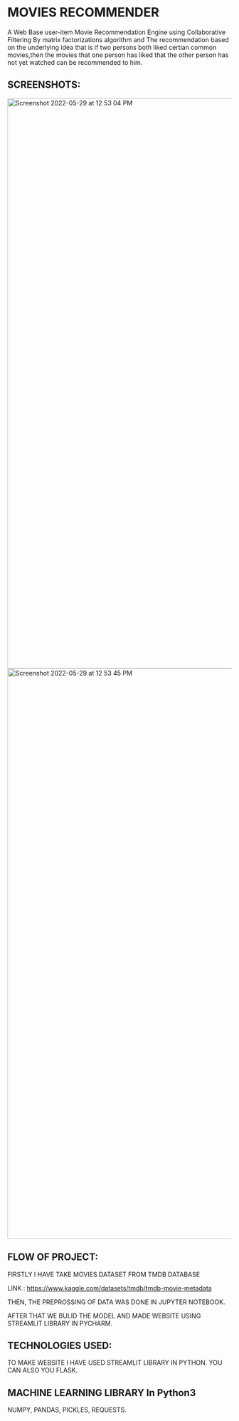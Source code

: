 # MOVIES RECOMMENDER
 
A Web Base user-item Movie Recommendation Engine using Collaborative Filtering By matrix factorizations algorithm and The recommendation based on the underlying idea that is if two persons both liked certian common movies,then the movies that one person has liked that the other person has not yet watched can be recommended to him.


## SCREENSHOTS:


<img width="1280" alt="Screenshot 2022-05-29 at 12 53 04 PM" src="https://user-images.githubusercontent.com/106427890/170857093-e376ce41-6745-4b08-b844-78a6abbf3554.png">


<img width="1280" alt="Screenshot 2022-05-29 at 12 53 45 PM" src="https://user-images.githubusercontent.com/106427890/170857097-d4f70013-d868-49d5-b739-f2381c99ed76.png">

## FLOW OF PROJECT:


FIRSTLY I HAVE TAKE MOVIES DATASET FROM TMDB DATABASE

LINK : https://www.kaggle.com/datasets/tmdb/tmdb-movie-metadata


THEN, THE PREPROSSING OF DATA WAS DONE IN JUPYTER NOTEBOOK.

AFTER THAT WE BULID THE MODEL AND MADE WEBSITE USING STREAMLIT LIBRARY IN PYCHARM.


## TECHNOLOGIES USED:


TO MAKE WEBSITE I HAVE USED STREAMLIT LIBRARY IN PYTHON. YOU CAN ALSO YOU FLASK.

## MACHINE LEARNING LIBRARY In Python3


NUMPY, PANDAS, PICKLES, REQUESTS.
